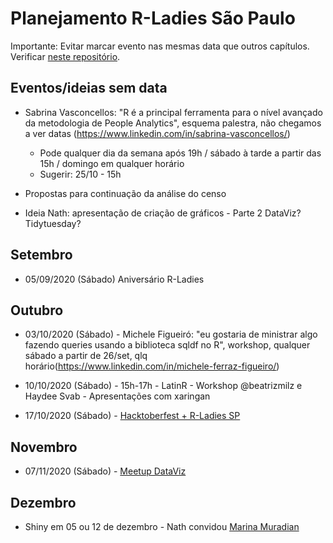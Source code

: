 # Planejamento R-Ladies São Paulo

Importante: Evitar marcar evento nas mesmas data que outros capítulos. Verificar [neste repositório](https://github.com/R-Ladies-Sao-Paulo/RLadies-Brasil).

## Eventos/ideias sem data 

- Sabrina Vasconcellos: "R é a principal ferramenta para o nível avançado da metodologia de People Analytics", esquema palestra, não chegamos a ver datas (https://www.linkedin.com/in/sabrina-vasconcellos/)
  - Pode qualquer dia da semana após 19h / sábado à tarde a partir das 15h / domingo em qualquer horário
  - Sugerir: 25/10 - 15h
  
- Propostas para continuação da análise do censo

- Ideia Nath: apresentação de criação de gráficos - Parte 2 DataViz? Tidytuesday?



## Setembro

- 05/09/2020 (Sábado) Aniversário R-Ladies

## Outubro

- 03/10/2020 (Sábado) - Michele Figueiró: "eu gostaria de ministrar algo fazendo queries usando a biblioteca sqldf no R", workshop, qualquer sábado a partir de 26/set, qlq horário(https://www.linkedin.com/in/michele-ferraz-figueiro/)

- 10/10/2020 (Sábado) - 15h-17h - LatinR - Workshop @beatrizmilz e Haydee Svab - Apresentações com xaringan

- 17/10/2020 (Sábado) - [Hacktoberfest + R-Ladies SP](https://organize.mlh.io/participants/events/4200-r-ladies-sao-paulo-hacktoberfest-meetup-online) 

## Novembro

- 07/11/2020 (Sábado) - [Meetup DataViz](https://github.com/R-Ladies-Sao-Paulo/2020-R-LadiesSP-DataViz/projects/1)

## Dezembro


- Shiny em 05 ou 12 de dezembro - Nath convidou [Marina Muradian](https://www.linkedin.com/in/marina-m-13794a4a/)

